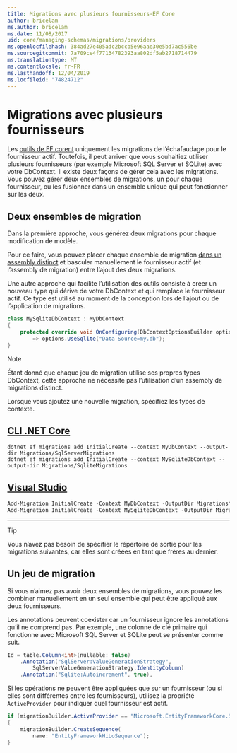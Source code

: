 ```yaml
---
title: Migrations avec plusieurs fournisseurs-EF Core
author: bricelam
ms.author: bricelam
ms.date: 11/08/2017
uid: core/managing-schemas/migrations/providers
ms.openlocfilehash: 384ad27e405adc2bccb5e96aae30e5bd7ac556be
ms.sourcegitcommit: 7a709ce4f77134782393aa802df5ab2718714479
ms.translationtype: MT
ms.contentlocale: fr-FR
ms.lasthandoff: 12/04/2019
ms.locfileid: "74824712"
---
```

# <a name="migrations-with-multiple-providers"></a>Migrations avec plusieurs fournisseurs

Les [outils de EF corent][1] uniquement les migrations de l’échafaudage pour le fournisseur actif. Toutefois, il peut arriver que vous souhaitiez utiliser plusieurs fournisseurs (par exemple Microsoft SQL Server et SQLite) avec votre DbContext. Il existe deux façons de gérer cela avec les migrations. Vous pouvez gérer deux ensembles de migrations, un pour chaque fournisseur, ou les fusionner dans un ensemble unique qui peut fonctionner sur les deux.

## <a name="two-migration-sets"></a>Deux ensembles de migration

Dans la première approche, vous générez deux migrations pour chaque modification de modèle.

Pour ce faire, vous pouvez placer chaque ensemble de migration [dans un assembly distinct][2] et basculer manuellement le fournisseur actif (et l’assembly de migration) entre l’ajout des deux migrations.

Une autre approche qui facilite l’utilisation des outils consiste à créer un nouveau type qui dérive de votre DbContext et qui remplace le fournisseur actif. Ce type est utilisé au moment de la conception lors de l’ajout ou de l’application de migrations.

``` csharp
class MySqliteDbContext : MyDbContext
{
    protected override void OnConfiguring(DbContextOptionsBuilder options)
        => options.UseSqlite("Data Source=my.db");
}
```

> [!NOTE]
> Étant donné que chaque jeu de migration utilise ses propres types DbContext, cette approche ne nécessite pas l’utilisation d’un assembly de migrations distinct.

Lorsque vous ajoutez une nouvelle migration, spécifiez les types de contexte.

## <a name="net-core-clitabdotnet-core-cli"></a>[CLI .NET Core](#tab/dotnet-core-cli)

```dotnetcli
dotnet ef migrations add InitialCreate --context MyDbContext --output-dir Migrations/SqlServerMigrations
dotnet ef migrations add InitialCreate --context MySqliteDbContext --output-dir Migrations/SqliteMigrations
```

## <a name="visual-studiotabvs"></a>[Visual Studio](#tab/vs)

``` powershell
Add-Migration InitialCreate -Context MyDbContext -OutputDir Migrations\SqlServerMigrations
Add-Migration InitialCreate -Context MySqliteDbContext -OutputDir Migrations\SqliteMigrations
```

***

> [!TIP]
> Vous n’avez pas besoin de spécifier le répertoire de sortie pour les migrations suivantes, car elles sont créées en tant que frères au dernier.

## <a name="one-migration-set"></a>Un jeu de migration

Si vous n’aimez pas avoir deux ensembles de migrations, vous pouvez les combiner manuellement en un seul ensemble qui peut être appliqué aux deux fournisseurs.

Les annotations peuvent coexister car un fournisseur ignore les annotations qu’il ne comprend pas. Par exemple, une colonne de clé primaire qui fonctionne avec Microsoft SQL Server et SQLite peut se présenter comme suit.

``` csharp
Id = table.Column<int>(nullable: false)
    .Annotation("SqlServer:ValueGenerationStrategy",
        SqlServerValueGenerationStrategy.IdentityColumn)
    .Annotation("Sqlite:Autoincrement", true),
```

Si les opérations ne peuvent être appliquées que sur un fournisseur (ou si elles sont différentes entre les fournisseurs), utilisez la propriété `ActiveProvider` pour indiquer quel fournisseur est actif.

``` csharp
if (migrationBuilder.ActiveProvider == "Microsoft.EntityFrameworkCore.SqlServer")
{
    migrationBuilder.CreateSequence(
        name: "EntityFrameworkHiLoSequence");
}
```

  [1]: ../../miscellaneous/cli/index.md
  [2]: projects.md
